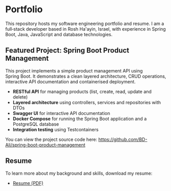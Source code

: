 # Portfolio

This repository hosts my software engineering portfolio and resume. I am a full‑stack developer based in Rosh Ha'ayin, Israel, with experience in Spring Boot, Java, JavaScript and database technologies.

## Featured Project: Spring Boot Product Management

This project implements a simple product management API using Spring Boot. It demonstrates a clean layered architecture, CRUD operations, interactive API documentation and containerised deployment.

- **RESTful API** for managing products (list, create, read, update and delete)
- **Layered architecture** using controllers, services and repositories with DTOs
- **Swagger UI** for interactive API documentation
- **Docker Compose** for running the Spring Boot application and a PostgreSQL database
- **Integration testing** using Testcontainers

You can view the project source code here: <https://github.com/BD-Ali/spring-boot-product-management>

## Resume

To learn more about my background and skills, download my resume:

- [Resume (PDF)](/Ali_Badarne_Resume.pdf)
